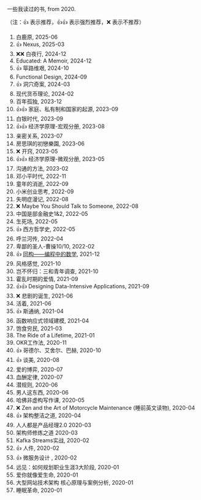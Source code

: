一些我读过的书, from 2020.

（注：:+1: 表示推荐，:+1::+1: 表示强烈推荐，:x: 表示不推荐）

1. 白鹿原, 2025-06
1. :+1: Nexus, 2025-03
1. :x::x: 白夜行, 2024-12
1. Educated: A Memoir, 2024-12
1. :+1: 筚路维艰, 2024-10
1. Functional Design, 2024-09
1. :+1: 洞穴奇案, 2024-03
1. 现代货币理论, 2024-02
1. 百年孤独, 2023-12
1. :+1::+1: 家庭、私有制和国家的起源, 2023-09
1. 白银时代, 2023-09
1. :+1::+1: 经济学原理-宏观分册, 2023-08
1. 亲密关系, 2023-07
1. 房思琪的初戀樂園, 2023-06
1. :x: 开窍, 2023-05
1. :+1::+1: 经济学原理-微观分册, 2023-05
1. 沟通的方法, 2023-02
1. 邓小平时代, 2022-11
1. 童年的消逝, 2022-09
1. 小米创业思考, 2022-09
1. 失明症漫记, 2022-08
1. :x: Maybe You Should Talk to Someone, 2022-08
1. 中国是部金融史1&2, 2022-05
1. 生死场, 2022-05
1. :+1: 西方哲学史, 2022-05
1. 呼兰河传, 2022-04
1. 卑鄙的圣人-曹操10/10, 2022-02
1. :+1: [同构——编程中的数学](https://github.com/liuxinyu95/unplugged), 2021-12
1. 风格感觉, 2021-10
1. 岂不怀归：三和青年调查, 2021-10
1. 霍乱时期的爱情, 2021-09
1. :+1::+1: Designing Data-Intensive Applications, 2021-09
1. :x: 悲剧的诞生, 2021-06
1. 活着, 2021-06
1. :+1: 斯通纳, 2021-04
1. 函数响应式领域建模, 2021-04
1. 饱食穷民, 2021-03
1. The Ride of a Lifetime, 2021-01
1. OKR工作法, 2020-11
1. :+1: 哥德尔、艾舍尔、巴赫, 2020-10
1. :+1: 谈美, 2020-08
1. 爱的博弈, 2020-07
1. 血酬定律, 2020-07
1. 潜规则, 2020-06
1. 男人这东西, 2020-06
1. 哈佛非虚构写作课, 2020-05
1. :x: Zen and the Art of Motorcycle Maintenance (睡前英文读物), 2020-04
1. :+1: 架构整洁之道, 2020-04
1. 人人都是产品经理2.0 2020-03
1. 架构师修炼之道 2020-03
1. Kafka Streams实战, 2020-02
1. :+1: 人件, 2020-02
1. :+1: 微服务设计 , 2020-02
1. 远见：如何规划职业生涯3大阶段, 2020-01
1. 爱你就像爱生命, 2020-01
1. 大型网站技术架构 核心原理与案例分析, 2020-01
1. 睡眠革命, 2020-01

